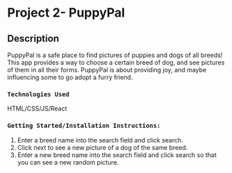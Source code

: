 # Project 2- PuppyPal

## Description

PuppyPal is a safe place to find pictures of puppies and dogs of all breeds! This app provides a way to choose a certain breed of dog, and see pictures of them in all their forms. PuppyPal is about providing joy, and maybe influencing some to go adopt a furry friend.

### `Technologies Used`

HTML/CSS/JS/React

### `Getting Started/Installation Instructions:`

1. Enter a breed name into the search field and click search.
2. Click next to see a new picture of a dog of the same breed.
3. Enter a new breed name into the search field and click search so that you can see a new random picture.
